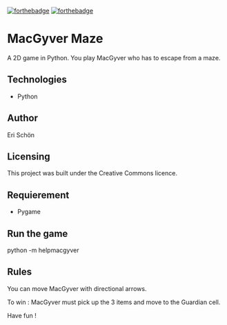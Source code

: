 [![forthebadge](https://forthebadge.com/images/badges/cc-0.svg)](https://forthebadge.com)
[![forthebadge](https://forthebadge.com/images/badges/made-with-python.svg)](https://forthebadge.com)

# MacGyver Maze

A 2D game in Python. You play MacGyver who has to escape from a maze.

## Technologies

- Python

## Author

Eri Schön

## Licensing

This project was built under the Creative Commons licence.

## Requierement

- Pygame

## Run the game

python -m helpmacgyver

## Rules

You can move MacGyver with directional arrows.

To win : MacGyver must pick up the 3 items and move to the Guardian cell.

Have fun !
